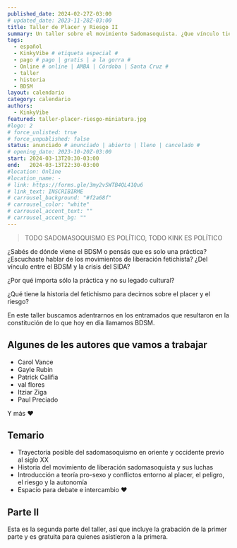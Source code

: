 ```yaml
---
published_date: 2024-02-27Z-03:00
# updated_date: 2023-11-28Z-03:00
title: Taller de Placer y Riesgo II
summary: Un taller sobre el movimiento Sadomasoquista. ¿Que vínculo tiene el placer y el riesgo? Nos adentramos en la historia de las culturas eróticas sadomasoquistas para recuperar su legado y pensar otras formas de deseo y comunidad posibles.
tags:
  - español
  - KinkyVibe # etiqueta especial #
  - pago # pago | gratis | a la gorra #
  - Online # online | AMBA | Córdoba | Santa Cruz #
  - taller
  - historia
  - BDSM
layout: calendario
category: calendario
authors:
  - KinkyVibe
featured: taller-placer-riesgo-miniatura.jpg
#logo: 2
# force_unlisted: true
# force_unpublished: false
status: anunciado # anunciado | abierto | lleno | cancelado #
# opening_date: 2023-10-20Z-03:00
start: 2024-03-13T20:30-03:00
end:   2024-03-13T22:30-03:00
#location: Online
#location_name: -
# link: https://forms.gle/3my2vSWTB4QL41Qu6
# link_text: INSCRIBIRME
# carrousel_background: "#f2a68f"
# carrousel_color: "white"
# carrousel_accent_text: ""
# carrousel_accent_bg: ""
---
```

> TODO SADOMASOQUISMO ES POLÍTICO, TODO KINK ES POLÍTICO

¿Sabés de dónde viene el BDSM o pensás que es solo una práctica? ¿Escuchaste hablar de los movimientos de liberación fetichista? ¿Del vínculo entre el BDSM y la crisis del SIDA? 

¿Por qué importa sólo la práctica y no su legado cultural? 

¿Qué tiene la historia del fetichismo para decirnos sobre el placer y el riesgo? 

En este taller buscamos adentrarnos en los entramados que resultaron en la constitución de lo que hoy en día llamamos BDSM.

## Algunes de les autores que vamos a trabajar ##
- Carol Vance 
- Gayle Rubin
- Patrick Califia 
- val flores 
- Itziar Ziga
- Paul Preciado

Y más ♥️

## Temario ##
- Trayectoria posible del sadomasoquismo en oriente y occidente previo al siglo XX
- Historia del movimiento de liberación sadomasoquista y sus luchas 
- Introducción a teoría pro-sexo y conflictos entorno al placer, el peligro, el riesgo y la autonomía 
- Espacio para debate e intercambio ❤️  

## Parte II

Esta es la segunda parte del taller, así que incluye la grabación de la primer parte y es gratuita para quienes asistieron a la primera.
